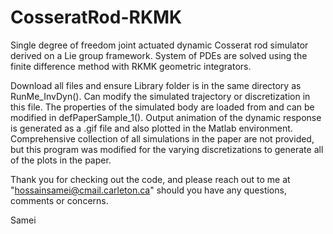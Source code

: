 # CosseratRod-RKMK

Single degree of freedom joint actuated dynamic Cosserat rod simulator derived on a Lie group framework. System of PDEs are solved using the finite difference method with RKMK geometric integrators. 

Download all files and ensure Library folder is in the same directory as RunMe_InvDyn(). Can modify the simulated trajectory or discretization in this file. The properties of the simulated body are loaded from and can be modified in defPaperSample_1(). Output animation of the dynamic response is generated as a .gif file and also plotted in the Matlab environment. Comprehensive collection of all simulations in the paper are not provided, but this program was modified for the varying discretizations to generate all of the plots in the paper. 

Thank you for checking out the code, and please reach out to me at "hossainsamei@cmail.carleton.ca" should you have any questions, comments or concerns.

Samei
